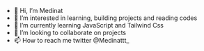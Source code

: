- 👋 Hi, I’m Medinat
- 👀 I’m interested in learning, building projects and reading codes
- 🌱 I’m currently learning JavaScript and Tailwind Css
- 💞️ I’m looking to collaborate on projects
- 📫 How to reach me twitter @Medinattt_

<!---
MedinatOshinowo/MedinatOshinowo is a ✨ special ✨ repository because its `README.md` (this file) appears on your GitHub profile.
You can click the Preview link to take a look at your changes.
--->
